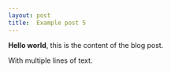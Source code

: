 ```yaml
---
layout: post
title:  Example post 5
---
```


**Hello world**, this is the content of the blog post.

With multiple lines of text.